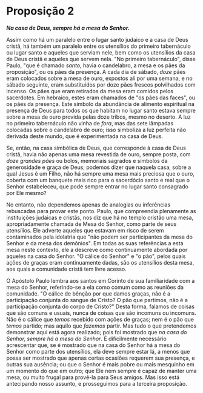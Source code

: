 # Proposição 2

***Na casa de Deus, sempre há a mesa do Senhor.***

Assim como há um paralelo entre o lugar santo judaico e a casa de Deus cristã, há também um paralelo entre os utensílios do primeiro tabernáculo ou lugar santo e aqueles que serviam nele, bem como os utensílios da casa de Deus cristã e aqueles que servem nela. "No primeiro tabernáculo", disse Paulo, "que é chamado *santo*, havia o candelabro, a mesa e os pães da proposição", ou os pães da presença. A cada dia de sábado, *doze* pães eram colocados sobre a mesa de ouro, expostos ali por uma semana, e no sábado seguinte, eram substituídos por doze pães frescos polvilhados com incenso. Os pães que eram retirados da mesa eram comidos pelos sacerdotes. Em hebraico, estes eram chamados de "os pães das faces", ou os pães da presença. Este símbolo da abundância de alimento espiritual na presença de Deus para todos os que habitam no lugar santo estava sempre sobre a mesa de ouro provida pelas doze tribos, mesmo no deserto. A luz no primeiro tabernáculo não vinha de *fora*, mas das sete lâmpadas colocadas sobre o candelabro de ouro; isso simboliza a luz perfeita não derivada deste mundo, que é experimentada na casa de Deus.

Se, então, na casa simbólica de Deus, que corresponde à casa de Deus cristã, havia não apenas uma mesa revestida de ouro, sempre posta, com *doze grandes pães* ou bolos, memoriais sagrados e símbolos da generosidade e graça de Deus; podemos dizer que naquela casa, sobre a qual Jesus é um Filho, não há sempre uma mesa mais preciosa que o ouro, coberta com um banquete mais rico para o sacerdócio santo e real que o Senhor estabeleceu, que pode sempre entrar no lugar santo consagrado por Ele mesmo?

No entanto, não dependemos apenas de analogias ou inferências rebuscadas para provar este ponto. Paulo, que compreendia plenamente as instituições judaicas e cristãs, nos diz que há no templo cristão uma mesa, apropriadamente chamada de Mesa do Senhor, como parte de seus utensílios. Ele adverte aqueles que estavam em risco de serem contaminados pela idolatria que "não podem ser participantes da mesa do Senhor e da mesa dos demônios". Em todas as suas referências a esta mesa neste contexto, ele a descreve como continuamente abordada por aqueles na casa do Senhor. "O cálice do Senhor" e "o pão", pelos quais ações de graças eram continuamente dadas, são os utensílios desta mesa, aos quais a comunidade cristã tem livre acesso.

O Apóstolo Paulo lembra aos santos em Corinto de sua familiaridade com a mesa do Senhor, referindo-se a ela como comum como as reuniões da comunidade. "O cálice de bênção por que damos graças, não é a participação conjunta do sangue de Cristo? O pão que partimos, não é a participação conjunta do corpo de Cristo?" Desta forma, falamos de coisas que são comuns e usuais, nunca de coisas que são incomuns ou incomuns. Não é o cálice que *temos* recebido com ações de graças; nem é o pão que *temos* partido; mas aquilo que *fazemos* partir. Mas tudo o que pretendemos demonstrar aqui está agora realizado; pois foi mostrado que *na casa do Senhor, sempre há a mesa do Senhor*. É dificilmente necessário acrescentar que, se é mostrado que na casa do Senhor há a mesa do Senhor como parte dos utensílios, ela deve sempre estar lá, a menos que possa ser mostrado que apenas certas ocasiões requerem sua presença, e outras sua ausência; ou que o Senhor é mais pobre ou mais mesquinho em um momento do que em outro; que Ele nem sempre é capaz de manter uma mesa, ou muito frugal para provê-la para Seus amigos. Mas isso está antecipando nosso assunto, e prosseguimos para a terceira proposição.
